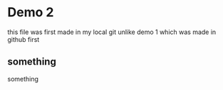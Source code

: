 # Demo 2

this file was first made in my local git unlike demo 1 which was made in github first

## something

something
